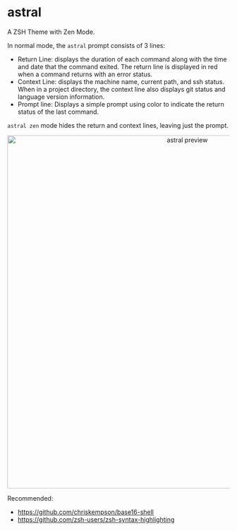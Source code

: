 # astral

A ZSH Theme with Zen Mode.

In normal mode, the `astral` prompt consists of 3 lines:

- Return Line: displays the duration of each command along with the time and date that the command exited. The return line is displayed in red when a command returns with an error status.
- Context Line: displays the machine name, current path, and ssh status. When in a project directory, the context line also displays git status and language version information.
- Prompt line: Displays a simple prompt using color to indicate the return status of the last command.

`astral zen` mode hides the return and context lines, leaving just the prompt.

<p align="center">
  <img src="https://raw.githubusercontent.com/xwmx/astral/master/astral.png" alt="astral preview" width="800">
</p>

Recommended:
- <https://github.com/chriskempson/base16-shell>
- <https://github.com/zsh-users/zsh-syntax-highlighting>
